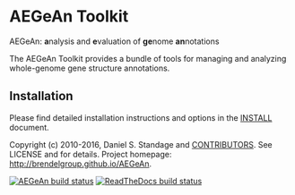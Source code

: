 # AEGeAn Toolkit

AEGeAn: <b>a</b>nalysis and <b>e</b>valuation of <b>ge</b>nome <b>an</b>notations

The AEGeAn Toolkit provides a bundle of tools for managing and analyzing whole-genome gene structure annotations.

## Installation
Please find detailed installation instructions and options in the
[INSTALL](./INSTALL.md) document.



Copyright (c) 2010-2016, Daniel S. Standage and [CONTRIBUTORS](https://github.com/BrendelGroup/AEGeAn/blob/master/docs/contrib.rst).
See LICENSE and for details.
Project homepage: http://brendelgroup.github.io/AEGeAn.

[![AEGeAn build status](https://api.travis-ci.org/BrendelGroup/AEGeAn.svg?branch=master)](https://travis-ci.org/BrendelGroup/AEGeAn)
[![ReadTheDocs build status](https://readthedocs.org/projects/aegean/badge/?version=latest)](https://readthedocs.org/projects/aegean/badge/?version=latest)
